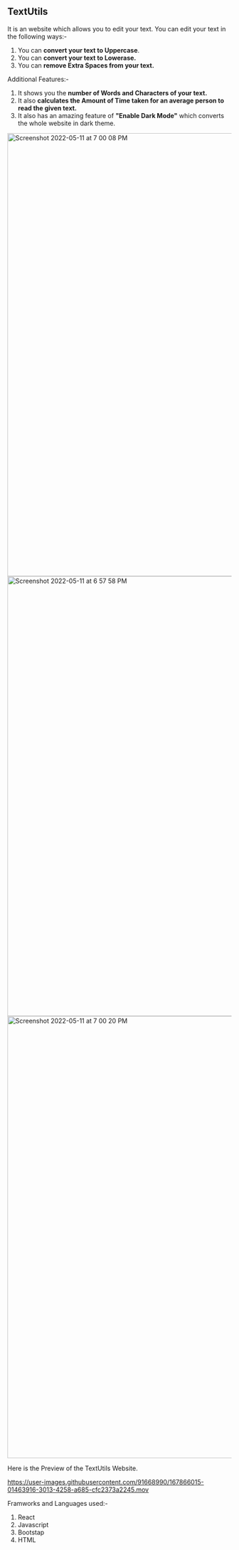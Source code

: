 ## TextUtils
It is an website which allows you to edit your text.
You can edit your text in the following ways:-
1. You can <b>convert your text to Uppercase</b>.
2. You can <b>convert your text to Lowerase.</b>
3. You can <b>remove Extra Spaces from your text.</b>

Additional Features:-
1. It shows you the <b>number of Words and Characters of your text.</b>
2. It also <b>calculates the Amount of Time taken for an average person to read the given text.</b>
3. It also has an amazing feature of <b>"Enable Dark Mode"</b> which converts the whole website in dark theme.

<img width="996" alt="Screenshot 2022-05-11 at 7 00 08 PM" src="https://user-images.githubusercontent.com/91668990/167861784-1f1e1d1f-9103-4ecb-ae32-7987765e3d61.png"><img width="989" alt="Screenshot 2022-05-11 at 6 57 58 PM" src="https://user-images.githubusercontent.com/91668990/167861863-ca973dd8-fc07-4ab7-80c6-1c1ca3741e06.png">
<img width="994" alt="Screenshot 2022-05-11 at 7 00 20 PM" src="https://user-images.githubusercontent.com/91668990/167862034-adc83d5b-6137-4e9a-9ecf-41d641d402d1.png">

Here is the Preview of the TextUtils Website.

https://user-images.githubusercontent.com/91668990/167866015-01463916-3013-4258-a685-cfc2373a2245.mov

Framworks and Languages used:-
1. React
2. Javascript
3. Bootstap
4. HTML









